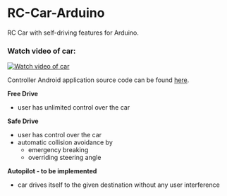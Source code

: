 # RC-Car-Arduino
RC Car with self-driving features for Arduino.

### Watch video of car:

[![Watch video of car](https://img.youtube.com/vi/ePNNKM2OuNE/0.jpg)](https://www.youtube.com/watch?v=ePNNKM2OuNE)

Controller Android application source code can be found [here](https://github.com/somaveszelovszki/RC-Car-Android).

**Free Drive**
- user has unlimited control over the car

**Safe Drive**
- user has control over the car
- automatic collision avoidance by
  - emergency breaking
  - overriding steering angle

**Autopilot - to be implemented**
- car drives itself to the given destination without any user interference
